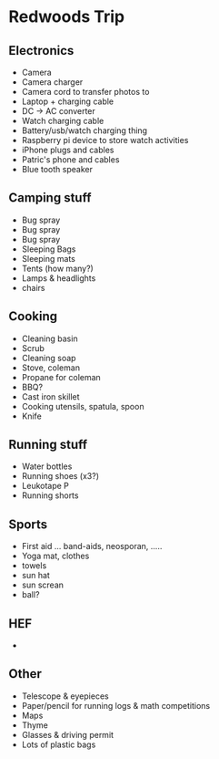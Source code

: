 # Redwoods Trip



## Electronics
 + Camera
 + Camera charger
 + Camera cord to transfer photos to
 + Laptop + charging cable
 + DC -> AC converter
 + Watch charging cable
 + Battery/usb/watch charging thing
 + Raspberry pi device to store watch activities
 + iPhone plugs and cables
 + Patric's phone and cables
 + Blue tooth speaker

## Camping stuff
 + Bug spray
 + Bug spray
 + Bug spray
 + Sleeping Bags
 + Sleeping mats
 + Tents (how many?)
 + Lamps & headlights
 + chairs

## Cooking
 + Cleaning basin
 + Scrub
 + Cleaning soap
 + Stove, coleman
 + Propane for coleman 
 + BBQ?
 + Cast iron skillet
 + Cooking utensils, spatula, spoon
 + Knife

## Running stuff
 + Water bottles
 + Running shoes (x3?)
 + Leukotape P
 + Running shorts

## Sports
 + First aid ... band-aids, neosporan, .....
 + Yoga mat, clothes
 + towels
 + sun hat
 + sun screan
 + ball?

## HEF
 + 
 
## Other
 + Telescope & eyepieces
 + Paper/pencil for running logs & math competitions
 + Maps
 + Thyme
 + Glasses & driving permit
 + Lots of plastic bags

